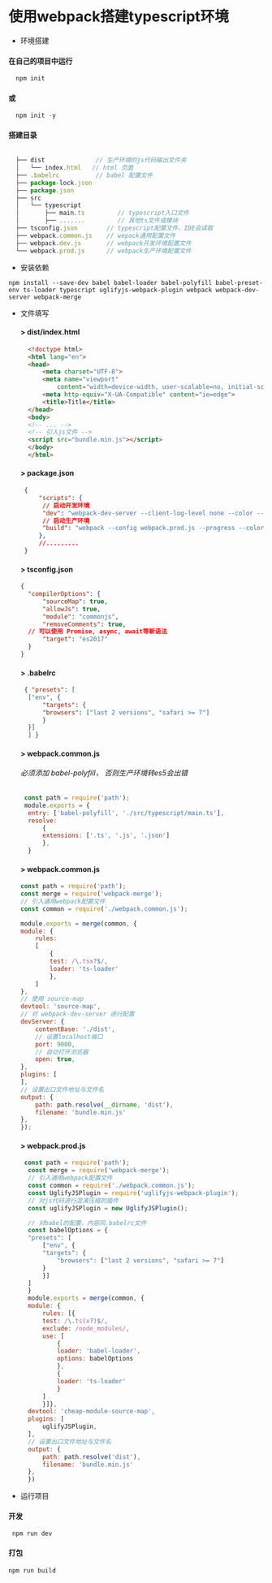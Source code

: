 <!--
 * @Page: 
 * @Version: 1.0.0
 * @Autor: xumeng
 * @Date: 2020-05-08 17:37:25
 * @LastEditors: Please set LastEditors
 * @LastEditTime: 2020-05-08 17:55:40
 -->
# 使用webpack搭建typescript环境
- 环境搭建
 #### 在自己的项目中运行
 ```js
   npm init
 ```
 #### 或
 ```js
   npm init -y
 ```
 #### 搭建目录
  ```js
   
    ├── dist              // 生产环境的js代码输出文件夹
    │   └── index.html   // html 页面
    ├── .babelrc          // babel 配置文件
    ├── package-lock.json
    ├── package.json
    ├── src
    │   └── typescript
    │       ├── main.ts         // typescript入口文件
    │       ├── .......         // 其他ts文件或模块
    ├── tsconfig.json        // typescript配置文件，IDE会读取
    ├── webpack.common.js    // wepack通用配置文件
    ├── webpack.dev.js       // webpack开发环境配置文件
    └── webpack.prod.js      // webpack生产环境配置文件

 ```

- 安装依赖 
 ```
 npm install --save-dev babel babel-loader babel-polyfill babel-preset-env ts-loader typescript uglifyjs-webpack-plugin webpack webpack-dev-server webpack-merge

 ```
- 文件填写
  #### > dist/index.html
  ```html
    <!doctype html>
    <html lang="en">
    <head>
        <meta charset="UTF-8">
        <meta name="viewport"
            content="width=device-width, user-scalable=no, initial-scale=1.0, maximum-scale=1.0, minimum-scale=1.0">
        <meta http-equiv="X-UA-Compatible" content="ie=edge">
        <title>Title</title>
    </head>
    <body>
    <!-- ... -->
    <!-- 引入js文件 -->
    <script src="bundle.min.js"></script>  
    </body>
    </html>


  ```
  #### > package.json
  ```json
   {
       "scripts": {
        // 启动开发环境
        "dev": "webpack-dev-server --client-log-level none --color --inline --hot --config webpack.dev.js",
        // 启动生产环境
        "build": "webpack --config webpack.prod.js --progress --color"
       },
       //.........
   }
  ```
  #### > tsconfig.json
  ```json
  {
    "compilerOptions": {
        "sourceMap": true,
        "allowJs": true,
        "module": "commonjs",
        "removeComments": true,
    // 可以使用 Promise, async, await等新语法
        "target": "es2017"
    }
  }

  ```
  #### > .babelrc
  ```json
   { "presets": [
    ["env", {
        "targets": {
        "browsers": ["last 2 versions", "safari >= 7"]
        }
    }]
    ] }
  ```
  #### > webpack.common.js
    ###### 必须添加 babel-polyfill， 否则生产环境转es5会出错
  ```js
   const path = require('path');
   module.exports = {
    entry: ['babel-polyfill', './src/typescript/main.ts'],
    resolve:
        {
        extensions: ['.ts', '.js', '.json']
        },
    }

  ```
   #### > webpack.common.js
    ```js
    const path = require('path');
    const merge = require('webpack-merge');
    // 引入通用webpack配置文件
    const common = require('./webpack.common.js');

    module.exports = merge(common, {
    module: {
        rules:
        [
            {
            test: /\.tsx?$/,
            loader: 'ts-loader'
            },
        ]
    },
    // 使用 source-map
    devtool: 'source-map',
    // 对 webpack-dev-server 进行配置
    devServer: {
        contentBase: './dist',
        // 设置localhost端口
        port: 9000,
        // 自动打开浏览器
        open: true,
    },
    plugins: [
    ],
    // 设置出口文件地址与文件名
    output: {
        path: path.resolve(__dirname, 'dist'),
        filename: 'bundle.min.js'
    },
    });

    ```
  #### > webpack.prod.js
  ```js
   const path = require('path');
    const merge = require('webpack-merge');
    // 引入通用webpack配置文件
    const common = require('./webpack.common.js');
    const UglifyJSPlugin = require('uglifyjs-webpack-plugin');
    // 对js代码进行混淆压缩的插件
    const uglifyJSPlugin = new UglifyJSPlugin();

    // 对babel的配置，内容同.babelrc文件
    const babelOptions = {
    "presets": [
        ["env", {
        "targets": {
            "browsers": ["last 2 versions", "safari >= 7"]
        }
        }]
    ]
    }
    module.exports = merge(common, {
    module: {
        rules: [{
        test: /\.ts(x?)$/,
        exclude: /node_modules/,
        use: [
            {
            loader: 'babel-loader',
            options: babelOptions
            },
            {
            loader: 'ts-loader'
            }
        ]
        }]},
    devtool: 'cheap-module-source-map',
    plugins: [
        uglifyJSPlugin,
    ],
    // 设置出口文件地址与文件名
    output: {
        path: path.resolve('dist'),
        filename: 'bundle.min.js'
    },
    })

  ```
- 运行项目
#### 开发
```
 npm run dev
```
#### 打包
```
npm run build
```

  

 